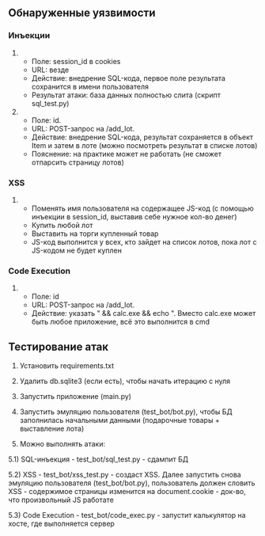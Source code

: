 
## Обнаруженные уязвимости ##

### Инъекции ###
1)
    - Поле: session_id в cookies
    - URL: везде
    - Действие: внедрение SQL-кода, первое поле результата сохранится в имени пользователя
    - Результат атаки: база данных полностью слита (скрипт sql_test.py)
2) 
    - Поле: id.
    - URL: POST-запрос на /add_lot.
    - Действие: внедрение SQL-кода, результат сохраняется в объект Item и затем в лоте (можно посмотреть результат в списке лотов)
    - Пояснение: на практике может не работать (не сможет отпарсить страницу лотов)

### XSS ###
1)
    - Поменять имя пользователя на содержащее JS-код (с помощью инъекции в session_id, выставив себе нужное кол-во денег)
    - Купить любой лот
    - Выставить на торги купленный товар
    - JS-код выполнится у всех, кто зайдет на список лотов, пока лот с JS-кодом не будет куплен

### Code Execution ###
1)
    - Поле: id
    - URL: POST-запрос на /add_lot.
    - Действие: указать " && calc.exe && echo ". Вместо calc.exe может быть любое приложение, всё это выполнится в cmd
    
## Тестирование атак ##

1) Установить requirements.txt

2) Удалить db.sqlite3 (если есть), чтобы начать итерацию с нуля

3) Запустить приложение (main.py)

4) Запустить эмуляцию пользователя (test_bot/bot.py), чтобы БД заполнилась начальными данными (подарочные товары + выставление лота)

5) Можно выполнять атаки:

5.1) SQL-инъекция - test_bot/sql_test.py - сдампит БД

5.2) XSS - test_bot/xss_test.py - создаст XSS. Далее запустить снова эмуляцию пользователя (test_bot/bot.py), пользователь должен словить XSS - содержимое страницы изменится на document.cookie - док-во, что произвольный JS работате

5.3) Code Execution - test_bot/code_exec.py - запустит калькулятор на хосте, где выполняется сервер
    
    